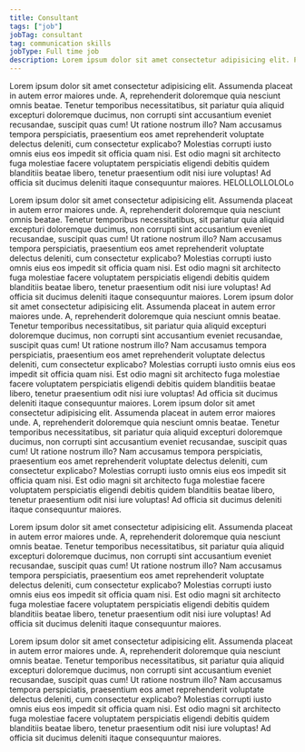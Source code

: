 ```yaml
---
title: Consultant
tags: ["job"]
jobTag: consultant
tag: communication skills
jobType: Full time job
description: Lorem ipsum dolor sit amet consectetur adipisicing elit. Perferendis accusantium sit illo neque rem omnis quaerat, nam similique vitae delectus ad magni vel quo maxime, magnam placeat. Reprehenderit, distinctio aliquam?
---
```


Lorem ipsum dolor sit amet consectetur adipisicing elit. Assumenda
placeat in autem error maiores unde. A, reprehenderit doloremque
quia nesciunt omnis beatae. Tenetur temporibus necessitatibus, sit
pariatur quia aliquid excepturi doloremque ducimus, non corrupti
sint accusantium eveniet recusandae, suscipit quas cum! Ut ratione
nostrum illo? Nam accusamus tempora perspiciatis, praesentium eos
amet reprehenderit voluptate delectus deleniti, cum consectetur
explicabo? Molestias corrupti iusto omnis eius eos impedit sit
officia quam nisi. Est odio magni sit architecto fuga molestiae
facere voluptatem perspiciatis eligendi debitis quidem blanditiis
beatae libero, tenetur praesentium odit nisi iure voluptas! Ad
officia sit ducimus deleniti itaque consequuntur maiores.
HELOLLOLLOLOLo

Lorem ipsum dolor sit amet consectetur adipisicing elit. Assumenda
placeat in autem error maiores unde. A, reprehenderit doloremque
quia nesciunt omnis beatae. Tenetur temporibus necessitatibus, sit
pariatur quia aliquid excepturi doloremque ducimus, non corrupti
sint accusantium eveniet recusandae, suscipit quas cum! Ut ratione
nostrum illo? Nam accusamus tempora perspiciatis, praesentium eos
amet reprehenderit voluptate delectus deleniti, cum consectetur
explicabo? Molestias corrupti iusto omnis eius eos impedit sit
officia quam nisi. Est odio magni sit architecto fuga molestiae
facere voluptatem perspiciatis eligendi debitis quidem blanditiis
beatae libero, tenetur praesentium odit nisi iure voluptas! Ad
officia sit ducimus deleniti itaque consequuntur maiores.
Lorem ipsum dolor sit amet consectetur adipisicing elit. Assumenda
placeat in autem error maiores unde. A, reprehenderit doloremque
quia nesciunt omnis beatae. Tenetur temporibus necessitatibus, sit
pariatur quia aliquid excepturi doloremque ducimus, non corrupti
sint accusantium eveniet recusandae, suscipit quas cum! Ut ratione
nostrum illo? Nam accusamus tempora perspiciatis, praesentium eos
amet reprehenderit voluptate delectus deleniti, cum consectetur
explicabo? Molestias corrupti iusto omnis eius eos impedit sit
officia quam nisi. Est odio magni sit architecto fuga molestiae
facere voluptatem perspiciatis eligendi debitis quidem blanditiis
beatae libero, tenetur praesentium odit nisi iure voluptas! Ad
officia sit ducimus deleniti itaque consequuntur maiores.
Lorem ipsum dolor sit amet consectetur adipisicing elit. Assumenda
placeat in autem error maiores unde. A, reprehenderit doloremque
quia nesciunt omnis beatae. Tenetur temporibus necessitatibus, sit
pariatur quia aliquid excepturi doloremque ducimus, non corrupti
sint accusantium eveniet recusandae, suscipit quas cum! Ut ratione
nostrum illo? Nam accusamus tempora perspiciatis, praesentium eos
amet reprehenderit voluptate delectus deleniti, cum consectetur
explicabo? Molestias corrupti iusto omnis eius eos impedit sit
officia quam nisi. Est odio magni sit architecto fuga molestiae
facere voluptatem perspiciatis eligendi debitis quidem blanditiis
beatae libero, tenetur praesentium odit nisi iure voluptas! Ad
officia sit ducimus deleniti itaque consequuntur maiores.

Lorem ipsum dolor sit amet consectetur adipisicing elit. Assumenda
placeat in autem error maiores unde. A, reprehenderit doloremque
quia nesciunt omnis beatae. Tenetur temporibus necessitatibus, sit
pariatur quia aliquid excepturi doloremque ducimus, non corrupti
sint accusantium eveniet recusandae, suscipit quas cum! Ut ratione
nostrum illo? Nam accusamus tempora perspiciatis, praesentium eos
amet reprehenderit voluptate delectus deleniti, cum consectetur
explicabo? Molestias corrupti iusto omnis eius eos impedit sit
officia quam nisi. Est odio magni sit architecto fuga molestiae
facere voluptatem perspiciatis eligendi debitis quidem blanditiis
beatae libero, tenetur praesentium odit nisi iure voluptas! Ad
officia sit ducimus deleniti itaque consequuntur maiores.

Lorem ipsum dolor sit amet consectetur adipisicing elit. Assumenda
placeat in autem error maiores unde. A, reprehenderit doloremque
quia nesciunt omnis beatae. Tenetur temporibus necessitatibus, sit
pariatur quia aliquid excepturi doloremque ducimus, non corrupti
sint accusantium eveniet recusandae, suscipit quas cum! Ut ratione
nostrum illo? Nam accusamus tempora perspiciatis, praesentium eos
amet reprehenderit voluptate delectus deleniti, cum consectetur
explicabo? Molestias corrupti iusto omnis eius eos impedit sit
officia quam nisi. Est odio magni sit architecto fuga molestiae
facere voluptatem perspiciatis eligendi debitis quidem blanditiis
beatae libero, tenetur praesentium odit nisi iure voluptas! Ad
officia sit ducimus deleniti itaque consequuntur maiores.
